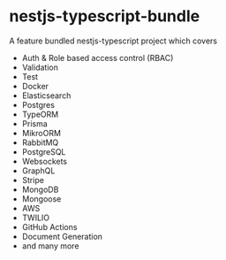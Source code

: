 # nestjs-typescript-bundle

A feature bundled nestjs-typescript project which covers

- Auth & Role based access control (RBAC)
- Validation
- Test
- Docker
- Elasticsearch
- Postgres
- TypeORM
- Prisma
- MikroORM
- RabbitMQ
- PostgreSQL
- Websockets
- GraphQL
- Stripe
- MongoDB
- Mongoose
- AWS
- TWILIO
- GitHub Actions
- Document Generation
- and many more
